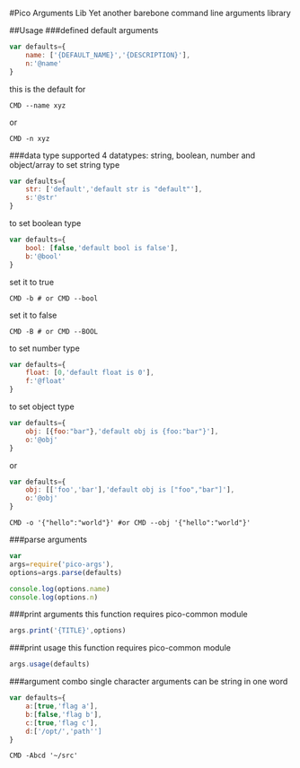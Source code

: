 #Pico Arguments Lib
Yet another barebone command line arguments library

##Usage
###defined default arguments
```javascript
var defaults={
	name: ['{DEFAULT_NAME}','{DESCRIPTION}'],
	n:'@name'
}
```
this is the default for
```
CMD --name xyz
```
or
```
CMD -n xyz
```
###data type
supported 4 datatypes: string, boolean, number and object/array
to set string type
```javascript
var defaults={
	str: ['default','default str is "default"'],
	s:'@str'
}
```
to set boolean type
```javascript
var defaults={
	bool: [false,'default bool is false'],
	b:'@bool'
}
```
set it to true
```
CMD -b # or CMD --bool
```
set it to false
```
CMD -B # or CMD --BOOL
```
to set number type
```javascript
var defaults={
	float: [0,'default float is 0'],
	f:'@float'
}
```
to set object type
```javascript
var defaults={
	obj: [{foo:"bar"},'default obj is {foo:"bar"}'],
	o:'@obj'
}
```
or
```javascript
var defaults={
	obj: [['foo','bar'],'default obj is ["foo","bar"]'],
	o:'@obj'
}
```
```
CMD -o '{"hello":"world"}' #or CMD --obj '{"hello":"world"}'
```
###parse arguments
```javascript
var
args=require('pico-args'),
options=args.parse(defaults)

console.log(options.name)
console.log(options.n)
```
###print arguments
this function requires pico-common module
```javascript
args.print('{TITLE}',options)
```
###print usage
this function requires pico-common module
```javascript
args.usage(defaults)
```
###argument combo
single character arguments can be string in one word
```javascript
var defaults={
	a:[true,'flag a'],
	b:[false,'flag b'],
	c:[true,'flag c'],
	d:['/opt/','path'']
}
```
```
CMD -Abcd '~/src'
```
